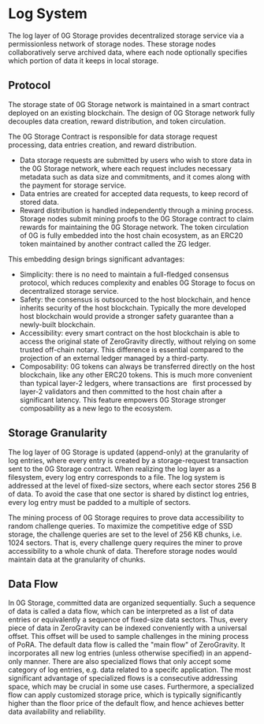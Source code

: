 # Log System

The log layer of 0G Storage provides decentralized storage service via a permissionless network of storage nodes. These storage nodes collaboratively serve archived data, where each node optionally specifies which portion of data it keeps in local storage.

## Protocol

The storage state of 0G Storage network is maintained in a smart contract deployed on an existing blockchain. The design of 0G Storage network fully decouples data creation, reward distribution, and token circulation.

The 0G Storage Contract is responsible for data storage request processing, data entries creation, and reward distribution.

- Data storage requests are submitted by users who wish to store data in the 0G Storage network, where each request includes necessary metadata such as data size and commitments, and it comes along with the payment for storage service.
- Data entries are created for accepted data requests, to keep record of stored data.
- Reward distribution is handled independently through a mining process. Storage nodes submit mining proofs to the 0G Storage contract to claim rewards for maintaining the 0G Storage network. The token circulation of 0G is fully embedded into the host chain ecosystem, as an ERC20 token maintained by another contract called the ZG ledger.

This embedding design brings significant advantages:

- Simplicity: there is no need to maintain a full-fledged consensus protocol, which reduces complexity and enables 0G Storage to focus on decentralized storage service.
- Safety: the consensus is outsourced to the host blockchain, and hence inherits security of the host blockchain. Typically the more developed host blockchain would provide a stronger safety guarantee than a newly-built blockchain.
- Accessibility: every smart contract on the host blockchain is able to access the original state of ZeroGravity directly, without relying on some trusted off-chain notary. This difference is essential compared to the projection of an external ledger managed by a third-party.
- Composability: 0G tokens can always be transferred directly on the host blockchain, like any other ERC20 tokens. This is much more convenient than typical layer-2 ledgers, where transactions are  first processed by layer-2 validators and then committed to the host chain after a significant latency. This feature empowers 0G Storage stronger composability as a new lego to the ecosystem.

## Storage Granularity

The log layer of 0G Storage is updated (append-only) at the granularity of log entries, where every entry is created by a storage-request transaction sent to the 0G Storage contract. When realizing the log layer as a filesystem, every log entry corresponds to a file. The log system is addressed at the level of fixed-size sectors, where each sector stores 256 B of data. To avoid the case that one sector is shared by distinct log entries, every log entry must be padded to a multiple of sectors.

The mining process of 0G Storage requires to prove data accessibility to random challenge queries. To maximize the competitive edge of SSD storage, the challenge queries are set to the level of 256 KB chunks, i.e. 1024 sectors. That is, every challenge query requires the miner to prove accessibility to a whole chunk of data. Therefore storage nodes would maintain data at the granularity of chunks.

## Data Flow

In 0G Storage, committed data are organized sequentially. Such a sequence of data is called a data flow, which can be interpreted as a list of data entries or equivalently a sequence of fixed-size data sectors. Thus, every piece of data in ZeroGravity can be indexed conveniently with a universal offset. This offset will be used to sample challenges in the mining process of PoRA. The default data flow is called the "main flow" of ZeroGravity. It incorporates all new log entries (unless otherwise specified) in an append-only manner. There are also specialized flows that only accept some category of log entries, e.g. data related to a specifc application. The most significant advantage of specialized flows is a consecutive addressing space, which may be crucial in some use cases. Furthermore, a specialized flow can apply customized storage price, which is typically significantly higher than the floor price of the default flow, and hence achieves better data availability and reliability.
